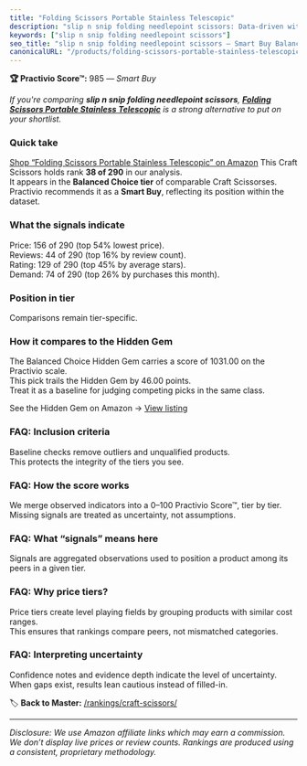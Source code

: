 ```yaml
---
title: "Folding Scissors Portable Stainless Telescopic"
description: "slip n snip folding needlepoint scissors: Data-driven within Balanced Choice ranking using the Practivio Score™. Positioned by quality, value, demand, findabil…"
keywords: ["slip n snip folding needlepoint scissors"]
seo_title: "slip n snip folding needlepoint scissors — Smart Buy Balanced Choice (2025)"
canonicalURL: "/products/folding-scissors-portable-stainless-telescopic-B07STZPX2L/"
---
```


**🏆 Practivio Score™:** 985 — _Smart Buy_


*If you're comparing **slip n snip folding needlepoint scissors**, **[Folding Scissors Portable Stainless Telescopic](https://www.amazon.com/dp/B07STZPX2L?tag=practivio-20)** is a strong alternative to put on your shortlist.*
### Quick take
[Shop “Folding Scissors Portable Stainless Telescopic” on Amazon](https://www.amazon.com/dp/B07STZPX2L?tag=practivio-20)
This Craft Scissors holds rank **38 of 290** in our analysis.  
It appears in the **Balanced Choice tier** of comparable Craft Scissorses.  
Practivio recommends it as a **Smart Buy**, reflecting its position within the dataset.

### What the signals indicate
Price: 156 of 290 (top 54% lowest price).  
Reviews: 44 of 290 (top 16% by review count).  
Rating: 129 of 290 (top 45% by average stars).  
Demand: 74 of 290 (top 26% by purchases this month).

### Position in tier
Comparisons remain tier-specific.

### How it compares to the Hidden Gem
The Balanced Choice Hidden Gem carries a score of 1031.00 on the Practivio scale.  
This pick trails the Hidden Gem by 46.00 points.  
Treat it as a baseline for judging competing picks in the same class.  

See the Hidden Gem on Amazon → [View listing](https://www.amazon.com/dp/B000P0LNRE?tag=practivio-20)

### FAQ: Inclusion criteria
Baseline checks remove outliers and unqualified products.  
This protects the integrity of the tiers you see.

### FAQ: How the score works
We merge observed indicators into a 0–100 Practivio Score™, tier by tier.  
Missing signals are treated as uncertainty, not assumptions.

### FAQ: What “signals” means here
Signals are aggregated observations used to position a product among its peers in a given tier.

### FAQ: Why price tiers?
Price tiers create level playing fields by grouping products with similar cost ranges.  
This ensures that rankings compare peers, not mismatched categories.

### FAQ: Interpreting uncertainty
Confidence notes and evidence depth indicate the level of uncertainty.  
When gaps exist, results lean cautious instead of filled-in.


🏷️ **Back to Master:** [/rankings/craft-scissors/](/rankings/craft-scissors/)

---
_Disclosure: We use Amazon affiliate links which may earn a commission. We don’t display live prices or review counts. Rankings are produced using a consistent, proprietary methodology._

